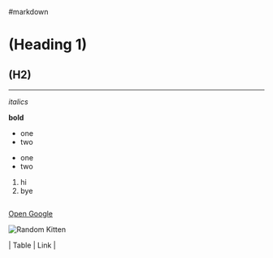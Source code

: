 #markdown

# (Heading 1)
## (H2)

---

*italics*

**bold**

* one
* two

- one 
- two

1. hi
2. bye

```code here
```

[Open Google](www.google/com)

![Random Kitten](https://placekitten.com/200/300)

| Table  |   Link   |
